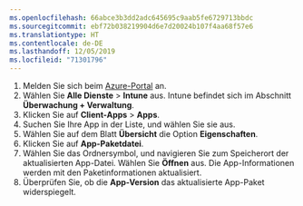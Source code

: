 ```yaml
---
ms.openlocfilehash: 66abce3b3dd2adc645695c9aab5fe6729713bbdc
ms.sourcegitcommit: ebf72b038219904d6e7d20024b107f4aa68f57e6
ms.translationtype: HT
ms.contentlocale: de-DE
ms.lasthandoff: 12/05/2019
ms.locfileid: "71301796"
---
```


1. Melden Sie sich beim [Azure-Portal](https://portal.azure.com) an.  
2. Wählen Sie **Alle Dienste** > **Intune** aus. Intune befindet sich im Abschnitt **Überwachung + Verwaltung**.  
3. Klicken Sie auf **Client-Apps** > **Apps**.
4. Suchen Sie Ihre App in der Liste, und wählen Sie sie aus.  
5. Wählen Sie auf dem Blatt **Übersicht** die Option **Eigenschaften**.  
6. Klicken Sie auf **App-Paketdatei**.  
7. Wählen Sie das Ordnersymbol, und navigieren Sie zum Speicherort der aktualisierten App-Datei. Wählen Sie **Öffnen** aus. Die App-Informationen werden mit den Paketinformationen aktualisiert.  
8. Überprüfen Sie, ob die **App-Version** das aktualisierte App-Paket widerspiegelt.  
